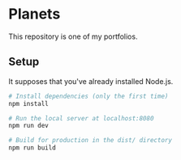 # Planets
This repository is one of my portfolios.

## Setup
It supposes that you've already installed Node.js.

``` bash
# Install dependencies (only the first time)
npm install

# Run the local server at localhost:8080
npm run dev

# Build for production in the dist/ directory
npm run build
```
